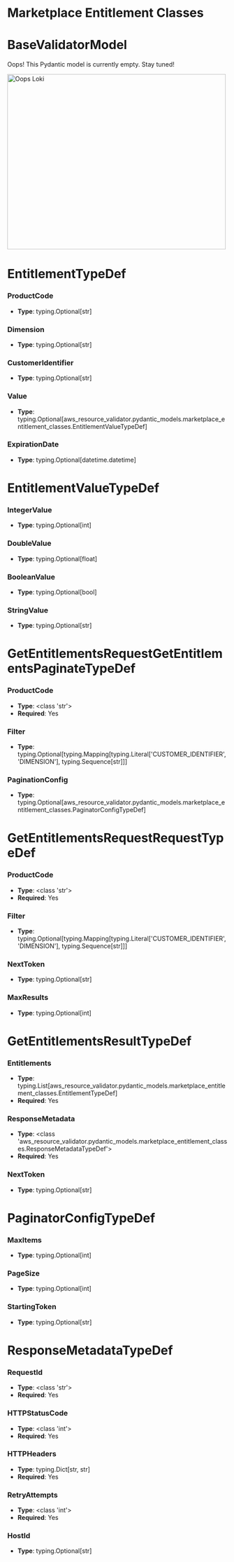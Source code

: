 # Marketplace Entitlement Classes

# BaseValidatorModel

Oops! This Pydantic model is currently empty. Stay tuned!

<img src="/aws_resource_validator/images/oops_loki.png" width="500" height="400" title="Oops Loki">

# EntitlementTypeDef

### ProductCode
- **Type**: typing.Optional[str]

### Dimension
- **Type**: typing.Optional[str]

### CustomerIdentifier
- **Type**: typing.Optional[str]

### Value
- **Type**: typing.Optional[aws_resource_validator.pydantic_models.marketplace_entitlement_classes.EntitlementValueTypeDef]

### ExpirationDate
- **Type**: typing.Optional[datetime.datetime]


# EntitlementValueTypeDef

### IntegerValue
- **Type**: typing.Optional[int]

### DoubleValue
- **Type**: typing.Optional[float]

### BooleanValue
- **Type**: typing.Optional[bool]

### StringValue
- **Type**: typing.Optional[str]


# GetEntitlementsRequestGetEntitlementsPaginateTypeDef

### ProductCode
- **Type**: <class 'str'>
- **Required**: Yes

### Filter
- **Type**: typing.Optional[typing.Mapping[typing.Literal['CUSTOMER_IDENTIFIER', 'DIMENSION'], typing.Sequence[str]]]

### PaginationConfig
- **Type**: typing.Optional[aws_resource_validator.pydantic_models.marketplace_entitlement_classes.PaginatorConfigTypeDef]


# GetEntitlementsRequestRequestTypeDef

### ProductCode
- **Type**: <class 'str'>
- **Required**: Yes

### Filter
- **Type**: typing.Optional[typing.Mapping[typing.Literal['CUSTOMER_IDENTIFIER', 'DIMENSION'], typing.Sequence[str]]]

### NextToken
- **Type**: typing.Optional[str]

### MaxResults
- **Type**: typing.Optional[int]


# GetEntitlementsResultTypeDef

### Entitlements
- **Type**: typing.List[aws_resource_validator.pydantic_models.marketplace_entitlement_classes.EntitlementTypeDef]
- **Required**: Yes

### ResponseMetadata
- **Type**: <class 'aws_resource_validator.pydantic_models.marketplace_entitlement_classes.ResponseMetadataTypeDef'>
- **Required**: Yes

### NextToken
- **Type**: typing.Optional[str]


# PaginatorConfigTypeDef

### MaxItems
- **Type**: typing.Optional[int]

### PageSize
- **Type**: typing.Optional[int]

### StartingToken
- **Type**: typing.Optional[str]


# ResponseMetadataTypeDef

### RequestId
- **Type**: <class 'str'>
- **Required**: Yes

### HTTPStatusCode
- **Type**: <class 'int'>
- **Required**: Yes

### HTTPHeaders
- **Type**: typing.Dict[str, str]
- **Required**: Yes

### RetryAttempts
- **Type**: <class 'int'>
- **Required**: Yes

### HostId
- **Type**: typing.Optional[str]


